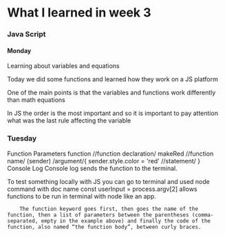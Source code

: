 # What I learned in week 3

### Java Script
#### Monday
Learning about variables and equations

Today we did some functions and learned how they work on a JS platform

One of the main points is that the variables and functions work differently than math equations

In JS the order is the most important and so it is important to pay attention what was the last rule affecting the variable

### Tuesday
Function Parameters
        function //function declaration/ makeRed //function name/ (sender) /argument/{
            sender.style.color = 'red' //statement/
        }
Console Log
    Console log sends the function to the terminal.

To test something locally with JS you can go to terminal and used node command with doc name
        const userInput = process.argv[2] allows functions to be run in terminal with node like an app.

        The function keyword goes first, then goes the name of the function, then a list of parameters between the parentheses (comma-separated, empty in the example above) and finally the code of the function, also named “the function body”, between curly braces.